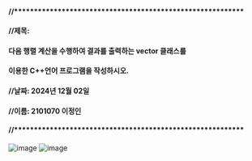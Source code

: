 #### //**********************************************************
#### //제목: 
#### 다음 행렬 계산을 수행하여 결과를 출력하는 vector 클래스를
#### 이용한 C++언어 프로그램을 작성하시오.
#### //날짜: 2024년 12월 02일
#### //이름: 2101070 이정인
#### //**********************************************************

![image](https://github.com/user-attachments/assets/1ebf681c-a07d-4604-8f47-cde462dba007)
![image](https://github.com/user-attachments/assets/6ff11a2b-eadf-45db-987f-f23f4b952bbd)
